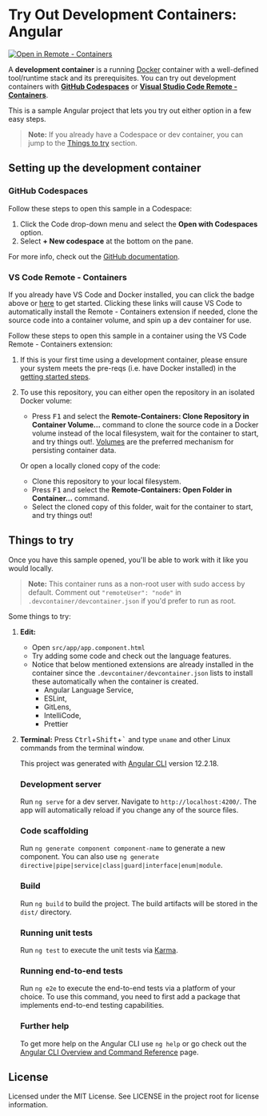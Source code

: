 # Try Out Development Containers: Angular

[![Open in Remote - Containers](https://img.shields.io/static/v1?label=Remote%20-%20Containers&message=Angular&color=blue&logo=visualstudiocode)](https://vscode.dev/redirect?url=vscode://ms-vscode-remote.remote-containers/cloneInVolume?url=https://github.com/ashwingshenoy/vscode-remote-try-angular)

A **development container** is a running [Docker](https://www.docker.com) container with a well-defined tool/runtime stack and its prerequisites. You can try out development containers with **[GitHub Codespaces](https://github.com/features/codespaces)** or **[Visual Studio Code Remote - Containers](https://aka.ms/vscode-remote/containers)**.

This is a sample Angular project that lets you try out either option in a few easy steps.

> **Note:** If you already have a Codespace or dev container, you can jump to the [Things to try](#things-to-try) section.

## Setting up the development container

### GitHub Codespaces
Follow these steps to open this sample in a Codespace:
1. Click the Code drop-down menu and select the **Open with Codespaces** option.
1. Select **+ New codespace** at the bottom on the pane.

For more info, check out the [GitHub documentation](https://docs.github.com/en/free-pro-team@latest/github/developing-online-with-codespaces/creating-a-codespace#creating-a-codespace).
  
### VS Code Remote - Containers

If you already have VS Code and Docker installed, you can click the badge above or [here](https://vscode.dev/redirect?url=vscode://ms-vscode-remote.remote-containers/cloneInVolume?url=https://github.com/ashwingshenoy/vscode-remote-try-angular) to get started. Clicking these links will cause VS Code to automatically install the Remote - Containers extension if needed, clone the source code into a container volume, and spin up a dev container for use.

Follow these steps to open this sample in a container using the VS Code Remote - Containers extension:

1. If this is your first time using a development container, please ensure your system meets the pre-reqs (i.e. have Docker installed) in the [getting started steps](https://aka.ms/vscode-remote/containers/getting-started).

2. To use this repository, you can either open the repository in an isolated Docker volume:

    - Press <kbd>F1</kbd> and select the **Remote-Containers: Clone Repository in Container Volume...** command to clone the source code in a Docker volume instead of the local filesystem, wait for the container to start, and try things out!. [Volumes](https://docs.docker.com/storage/volumes/) are the preferred mechanism for persisting container data.

    Or open a locally cloned copy of the code:

   - Clone this repository to your local filesystem.
   - Press <kbd>F1</kbd> and select the **Remote-Containers: Open Folder in Container...** command.
   - Select the cloned copy of this folder, wait for the container to start, and try things out!

## Things to try

Once you have this sample opened, you'll be able to work with it like you would locally.

> **Note:** This container runs as a non-root user with sudo access by default. Comment out `"remoteUser": "node"` in `.devcontainer/devcontainer.json` if you'd prefer to run as root.

Some things to try:

1. **Edit:**
   - Open `src/app/app.component.html`
   - Try adding some code and check out the language features. 
   - Notice that below mentioned extensions are already installed in the container since the `.devcontainer/devcontainer.json` lists to install these automatically when the container is created.
        - Angular Language Service,
        - ESLint,
        - GitLens,
        - IntelliCode,
        - Prettier
2. **Terminal:** Press <kbd>Ctrl</kbd>+<kbd>Shift</kbd>+<kbd>\`</kbd> and type `uname` and other Linux commands from the terminal window.

    This project was generated with [Angular CLI](https://github.com/angular/angular-cli) version 12.2.18.

    ### Development server

    Run `ng serve` for a dev server. Navigate to `http://localhost:4200/`. The app will automatically reload if you change any of the source files.

    ### Code scaffolding

    Run `ng generate component component-name` to generate a new component. You can also use `ng generate directive|pipe|service|class|guard|interface|enum|module`.

    ### Build

    Run `ng build` to build the project. The build artifacts will be stored in the `dist/` directory.

    ### Running unit tests

    Run `ng test` to execute the unit tests via [Karma](https://karma-runner.github.io).

    ### Running end-to-end tests

    Run `ng e2e` to execute the end-to-end tests via a platform of your choice. To use this command, you need to first add a package that implements end-to-end testing capabilities.

    ### Further help

    To get more help on the Angular CLI use `ng help` or go check out the [Angular CLI Overview and Command Reference](https://angular.io/cli) page.

## License

Licensed under the MIT License. See LICENSE in the project root for license information.
